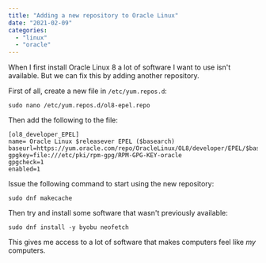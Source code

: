 ```yaml
---
title: "Adding a new repository to Oracle Linux"
date: "2021-02-09"
categories: 
  - "linux"
  - "oracle"
---
```


When I first install Oracle Linux 8 a lot of software I want to use isn't available. But we can fix this by adding another repository.

First of all, create a new file in `/etc/yum.repos.d`:

```
sudo nano /etc/yum.repos.d/ol8-epel.repo
```

Then add the following to the file:

```
[ol8_developer_EPEL]
name= Oracle Linux $releasever EPEL ($basearch)
baseurl=https://yum.oracle.com/repo/OracleLinux/OL8/developer/EPEL/$basearch/
gpgkey=file:///etc/pki/rpm-gpg/RPM-GPG-KEY-oracle
gpgcheck=1
enabled=1
```

Issue the following command to start using the new repository:

```
sudo dnf makecache
```

Then try and install some software that wasn't previously available:

```
sudo dnf install -y byobu neofetch
```

This gives me access to a lot of software that makes computers feel like _my_ computers.
